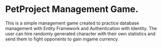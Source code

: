 # PetProject Management Game.
This is a simple management game created to practice database management with Entity Framework and Authentication with Identity.
The user can hire randomly generated character with their own statistics and send them to fight opponents to gain ingame currency.

